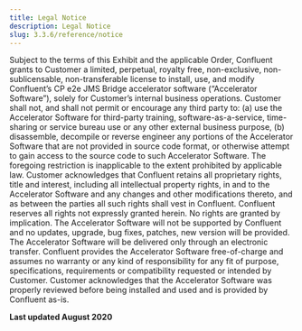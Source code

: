 ```yaml
---
title: Legal Notice
description: Legal Notice
slug: 3.3.6/reference/notice
---
```


Subject to the terms of this Exhibit and the applicable Order, Confluent grants to Customer a limited, perpetual, royalty free, non-exclusive, non-sublicensable, non-transferable license to install, use, and modify Confluent’s CP e2e JMS Bridge accelerator software (“Accelerator Software”), solely for Customer’s internal business operations. Customer shall not, and shall not permit or encourage any third party to: (a) use the Accelerator Software for third-party training, software-as-a-service, time-sharing or service bureau use or any other external business purpose, (b) disassemble, decompile or reverse engineer any portions of the Accelerator Software that are not provided in source code format, or otherwise attempt to gain access to the source code to such Accelerator Software. The foregoing restriction is inapplicable to the extent prohibited by applicable law. Customer acknowledges that Confluent retains all proprietary rights, title and interest, including all intellectual property rights, in and to the Accelerator Software and any changes and other modifications thereto, and as between the parties all such rights shall vest in Confluent. Confluent reserves all rights not expressly granted herein. No rights are granted by implication. The Accelerator Software will not be supported by Confluent and no updates, upgrade, bug fixes, patches, new version will be provided. The Accelerator Software will be delivered only through an electronic transfer. Confluent provides the Accelerator Software free-of-charge and assumes no warranty or any kind of responsibility for any fit of purpose, specifications, requirements or compatibility requested or intended by Customer. Customer acknowledges that the Accelerator Software was properly reviewed before being installed and used and is provided by Confluent as-is.

**Last updated August 2020**
